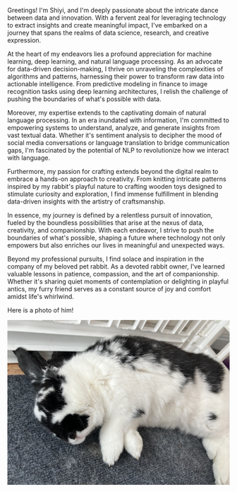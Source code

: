 Greetings! I'm Shiyi, and I'm deeply passionate about the intricate dance between data and innovation. With a fervent zeal for leveraging technology to extract insights and create meaningful impact, I've embarked on a journey that spans the realms of data science, research, and creative expression.

At the heart of my endeavors lies a profound appreciation for machine learning, deep learning, and natural language processing. As an advocate for data-driven decision-making, I thrive on unraveling the complexities of algorithms and patterns, harnessing their power to transform raw data into actionable intelligence. From predictive modeling in finance to image recognition tasks using deep learning architectures, I relish the challenge of pushing the boundaries of what's possible with data.

Moreover, my expertise extends to the captivating domain of natural language processing. In an era inundated with information, I'm committed to empowering systems to understand, analyze, and generate insights from vast textual data. Whether it's sentiment analysis to decipher the mood of social media conversations or language translation to bridge communication gaps, I'm fascinated by the potential of NLP to revolutionize how we interact with language.

Furthermore, my passion for crafting extends beyond the digital realm to embrace a hands-on approach to creativity. From knitting intricate patterns inspired by my rabbit's playful nature to crafting wooden toys designed to stimulate curiosity and exploration, I find immense fulfillment in blending data-driven insights with the artistry of craftsmanship.

In essence, my journey is defined by a relentless pursuit of innovation, fueled by the boundless possibilities that arise at the nexus of data, creativity, and companionship. With each endeavor, I strive to push the boundaries of what's possible, shaping a future where technology not only empowers but also enriches our lives in meaningful and unexpected ways.

Beyond my professional pursuits, I find solace and inspiration in the company of my beloved pet rabbit. As a devoted rabbit owner, I've learned valuable lessons in patience, compassion, and the art of companionship. Whether it's sharing quiet moments of contemplation or delighting in playful antics, my furry friend serves as a constant source of joy and comfort amidst life's whirlwind.

Here is a photo of him! 

![link](./extras/about_me/oreo.jpeg)
